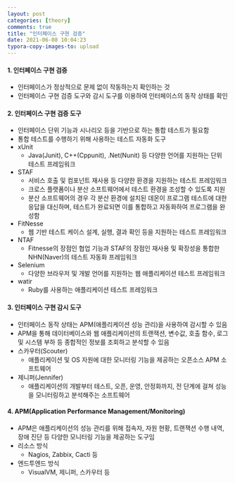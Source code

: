 ```yaml
---
layout: post
categories: [theory]
comments: true
title: "인터페이스 구현 검증"
date: 2021-06-08 10:04:23
typora-copy-images-to: upload
---
```


#### 1. 인터페이스 구현 검증

- 인터페이스가 정상적으로 문제 없이 작동하는지 확인하는 것
- 인터페이스 구현 검증 도구와 감시 도구를 이용하여 인터페이스의 동작 상태를 확인

#### 2. 인터페이스 구현 검증 도구

- 인터페이스 단위 기능과 시나리오 등을 기반으로 하는 통합 테스트가 필요함
- 통합 테스트를 수행하기 위해 사용하는 테스트 자동화 도구
- xUnit
  - Java(Junit), C++(Cppunit), .Net(Nunit) 등 다양한 언어를 지원하는 단위 테스트 프레임워크
- STAF
  - 서비스 호출 및 컴포넌트 재사용 등 다양한 환경을 지원하는 테스트 프레임워크
  - 크로스 플랫폼이나 분산 소프트웨어에서 테스트 환경을 조성할 수 있도록 지원
  - 분산 소프트웨어의 경우 각 분산 환경에 설치된 데몬이 프로그램 테스트에 대한 응답을 대신하며, 테스트가 완료되면 이를 통합하고 자동화하여 프로그램을 완성함
- FitNesse
  - 웹 기반 테스트 케이스 설계, 실행, 결과 확인 등을 지원하는 테스트 프레임워크
- NTAF
  - Fitnesse의 장점인 협업 기능과 STAF의 장점인 재사용 및 확장성을 통합한 NHN(Naver)의 테스트 자동화 프레임워크
- Selenium
  - 다양한 브라우저 및 개발 언어를 지원하는 웹 애플리케이션 테스트 프레임워크
- watir
  - Ruby를 사용하는 애플리케이션 테스트 프레임워크

#### 3. 인터페이스 구현 감시 도구

- 인터페이스 동작 상태는 APM(애플리케이션 성능 관리)을 사용하여 감시할 수 있음
- APM을 통해 데이터베이스와 웹 애플리케이션의 트랜잭션, 변수값, 호출 함수, 로그 및 시스템 부하 등 종합적인 정보를 조회하고 분석할 수 있음
- 스카우터(Scouter)
  - 애플리케이션 및 OS 자원에 대한 모니터링 기능을 제공하는 오픈소스 APM 소프트웨어
- 제니퍼(Jennifer)
  - 애플리케이션의 개발부터 테스트, 오픈, 운영, 안정화까지, 전 단계에 걸쳐 성능을 모니터링하고 분석해주는 소프트웨어

#### 4. APM(Application Performance Management/Monitoring)

- APM은 애플리케이션의 성능 관리를 위해 접속자, 자원 현황, 트랜잭션 수행 내역, 장애 진단 등 다양한 모니터링 기능을 제공하는 도구임
- 리소스 방식
  - Nagios, Zabbix, Cacti 등
- 엔드투엔드 방식
  - VisualVM, 제니퍼, 스카우터 등